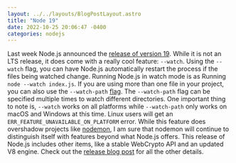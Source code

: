 ```yaml
---
layout: ../../layouts/BlogPostLayout.astro
title: "Node 19"
date: 2022-10-25 20:06:47 -0400
categories: nodejs
---
```


Last week Node.js announced the [release of version 19](https://nodejs.org/en/blog/announcements/v19-release-announce/).
While it is not an LTS release, it does come with a really cool feature: `--watch`.
Using the `--watch` flag, you can have Node.js automatically restart the process
if the files being watched change. Running Node.js in watch mode is as Running
`node --watch index.js`. If you are using more than one file in your project,
you can also use the `--watch-path` [flag](https://github.com/nodejs/node/blob/main/doc/api/cli.md#--watch-path).
The `--watch-path` flag can be specified multiple times to watch different directories.
One important thing to note is, `--watch` works on all platforms while `--watch-path` only
works on macOS and Windows at this time. Linux users will get an `ERR_FEATURE_UNAVAILABLE_ON_PLATFORM`
error. While this feature does overshadow projects like [nodemon](https://nodemon.io/),
I am sure that nodemon will continue to distinguish itself with features beyond
what Node.js offers. This release of Node.js includes other items, like
a stable WebCrypto API and an updated V8 engine. Check out the
[release blog post](https://nodejs.org/en/blog/announcements/v19-release-announce/)
for all the other details.
